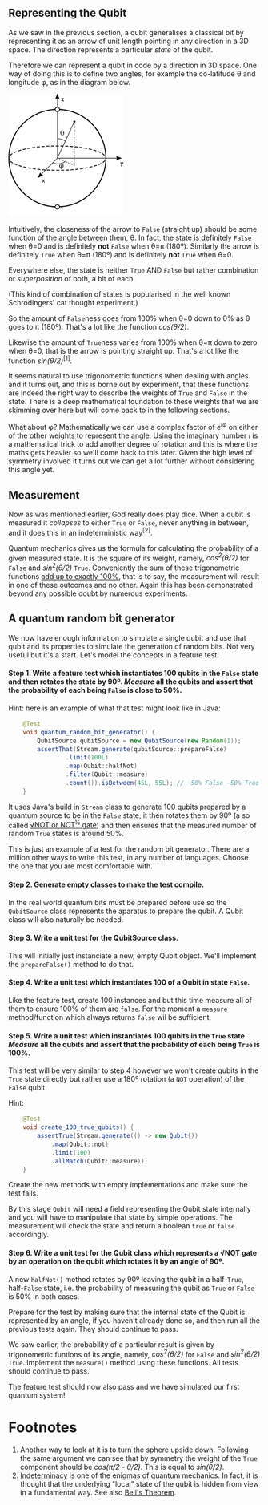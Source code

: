 ## Representing the Qubit
As we saw in the previous section, a qubit generalises a classical bit by representing it as an arrow of unit length pointing in any direction in a 3D space. The direction represents a particular *state* of the qubit. 

Therefore we can represent a qubit in code by a direction in 3D space. One way of doing this is to define two angles, for example the co-latitude θ and longitude φ, as in the diagram below.

![angles](bloch-sphere-with-angles.png)

Intuitively, the closeness of the arrow to `False` (straight up) should be some function of the angle between them, θ. In fact, the state is definitely `False` when θ=0 and is definitely **not** `False` when θ=π (180º). Similarly the arrow is definitely `True` when θ=π (180º) and is definitely **not** `True` when θ=0. 

Everywhere else, the state is neither `True` AND `False` but rather combination or *superposition* of both, a bit of each.

(This kind of combination of states is popularised in the well known Schrodingers' cat thought experiment.)

So the amount of `False`ness goes from 100% when θ=0 down to 0% as θ goes to π (180º). That's a lot like the function *cos(θ/2)*.

Likewise the amount of `True`ness varies from 100% when θ=π down to zero when θ=0, that is the arrow is pointing straight up. That's a lot like the function *sin(θ/2)*<sup>[1]</sup>.

It seems natural to use trigonometric functions when dealing with angles and it turns out, and this is borne out by experiment, that these functions are indeed the right way to describe the weights of `True` and `False` in the state. There is a deep mathematical foundation to these weights that we are skimming over here but will come back to in the following sections.

What about φ? Mathematically we can use a complex factor of *e<sup>iφ</sup>* on either of the other weights to represent the angle. Using the imaginary number *i* is a mathematical trick to add another degree of rotation and this is where the maths gets heavier so we'll come back to this later. Given the high level of symmetry involved it turns out we can get a lot further without considering this angle yet.

## Measurement
Now as was mentioned earlier, God really does play dice. When a qubit is measured it *collapses* to either `True` or `False`, never anything in between, and it does this in an indeterministic way<sup>[2]</sup>. 

Quantum mechanics gives us the formula for calculating the probability of a given measured state. It is the square of its weight, namely, *cos<sup>2</sup>(θ/2)* for `False` and *sin<sup>2</sup>(θ/2)* `True`. Conveniently the sum of these trigonometric functions [add up to exactly 100%](https://en.wikipedia.org/wiki/Pythagorean_trigonometric_identity), that is to say, the measurement will result in one of these outcomes and no other. Again this has been demonstrated beyond any possible doubt by numerous experiments.

## A quantum random bit generator
We now have enough information to simulate a single qubit and use that qubit and its properties to simulate the generation of random bits. Not very useful but it's a start. Let's model the concepts in a feature test.

#### Step 1. Write a feature test which instantiates 100 qubits in the `False` state and then rotates the state by 90º. *Measure* all the qubits and assert that the probability of each being `False` is close to 50%.
Hint: here is an example of what that test might look like in Java:
```java
    @Test
    void quantum_random_bit_generator() {
        QubitSource qubitSource = new QubitSource(new Random(1));
        assertThat(Stream.generate(qubitSource::prepareFalse)
                .limit(100L)
                .map(Qubit::halfNot)
                .filter(Qubit::measure)
                .count()).isBetween(45L, 55L); // ~50% False ~50% True
    }
```
It uses Java's build in `Stream` class to generate 100 qubits prepared by a quantum source to be in the `False` state, it then rotates them by 90º (a so called [√NOT or NOT<sup>½</sup> gate](https://en.wikipedia.org/wiki/Quantum_logic_gate#Square_root_of_NOT_gate_(%E2%88%9ANOT))) and then ensures that the measured number of random `True` states is around 50%.

This is just an example of a test for the random bit generator. There are a million other ways to write this test, in any number of languages. Choose the one that you are most comfortable with.

#### Step 2. Generate empty classes to make the test compile.
In the real world quantum bits must be prepared before use so the `QubitSource` class represents the aparatus to prepare the qubit. A Qubit class will also naturally be needed.

#### Step 3. Write a unit test for the QubitSource class.
This will initially just instanciate a new, empty Qubit object. We'll implement the `prepareFalse()` method to do that.

#### Step 4. Write a unit test which instantiates 100 of a Qubit in state `False`.
Like the feature test, create 100 instances and but this time measure all of them to ensure 100% of them are `false`. For the moment a `measure` method/function which always returns `false` wil be sufficient.

#### Step 5. Write a unit test which instantiates 100 qubits in the `True` state. *Measure* all the qubits and assert that the probability of each being `True` is 100%.
This test will be very similar to step 4 however we won't create qubits in the `True` state directly but rather use a 180º rotation (a `NOT` operation) of the `False` qubit.

Hint:
```java
	@Test
	void create_100_true_qubits() {
		assertTrue(Stream.generate(() -> new Qubit())
			.map(Qubit::not)
			.limit(100)
			.allMatch(Qubit::measure));
	}
```
Create the new methods with empty implementations and make sure the test fails.

By this stage `Qubit` will need a field representing the Qubit state internally and you will have to manipulate that state by simple operations. The measurement will check the state and return a boolean `true` or `false` accordingly.

#### Step 6. Write a unit test for the Qubit class which represents a √NOT gate by an operation on the qubit which rotates it by an angle of 90º.
A new `halfNot()` method rotates by 90º leaving the qubit in a half-`True`, half-`False` state, i.e. the probability of measuring the qubit as `True` or `False` is 50% in both cases.

Prepare for the test by making sure that the internal state of the Qubit is represented by an angle, if you haven't already done so, and then run all the previous tests again. They should continue to pass. 

We saw earlier, the probability of a particular result is given by trigonometric funtions of its angle, namely, *cos<sup>2</sup>(θ/2)* for `False` and *sin<sup>2</sup>(θ/2)* `True`. Implement the `measure()` method using these functions. All tests should continue to pass.

The feature test should now also pass and we have simulated our first quantum system!


# Footnotes

1. Another way to look at it is to turn the sphere upside down. Following the same argument we can see that by symmetry the weight of the `True` component should be *cos(π/2 - θ/2)*. This is equal to *sin(θ/2)*. 
2. [Indeterminacy](https://en.wikipedia.org/wiki/Quantum_indeterminacy) is one of the enigmas of quantum mechanics. In fact, it is thought that the underlying "local" state of the qubit is hidden from view in a fundamental way. See also [Bell's Theorem](https://en.wikipedia.org/wiki/Bell%27s_theorem).
